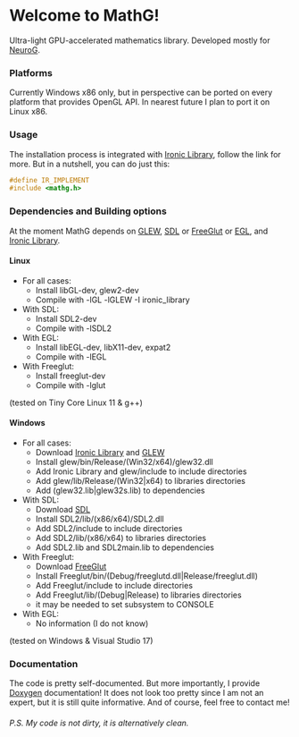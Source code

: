 # Welcome to MathG!
Ultra-light GPU-accelerated mathematics library. Developed mostly for [NeuroG](https://github.com/Meta-chan/NeuroG).

### Platforms
Currently Windows x86 only, but in perspective can be ported on every platform that provides OpenGL API. In nearest future I plan to port it on Linux x86.

### Usage
The installation process is integrated with [Ironic Library](https://github.com/Meta-chan/ironic_library), follow the link for more. But in a nutshell, you can do just this:
```c++
#define IR_IMPLEMENT
#include <mathg.h>
```

### Dependencies and Building options
At the moment MathG depends on [GLEW](http://glew.sourceforge.net), [SDL](https://www.libsdl.org) or [FreeGlut](http://freeglut.sourceforge.net) or [EGL](https://www.khronos.org/egl/), and [Ironic Library](https://github.com/Meta-chan/ironic_library).

#### Linux
 - For all cases:
   - Install libGL-dev, glew2-dev
   - Compile with -lGL -lGLEW -I ironic_library
 - With SDL:
   - Install SDL2-dev
   - Compile with -lSDL2
 - With EGL:
   - Install libEGL-dev, libX11-dev, expat2
   - Compile with -lEGL
 - With Freeglut:
   - Install freeglut-dev
   - Compile with -lglut

 (tested on Tiny Core Linux 11 & g++)

#### Windows
 - For all cases:
   - Download [Ironic Library](https://github.com/Meta-chan/ironic_library) and [GLEW](http://glew.sourceforge.net)
   - Install glew/bin/Release/(Win32/x64)/glew32.dll
   - Add Ironic Library and glew/include to include directories
   - Add glew/lib/Release/(Win32|x64) to libraries directories
   - Add (glew32.lib|glew32s.lib) to dependencies
 - With SDL:
   - Download [SDL](https://www.libsdl.org)
   - Install SDL2/lib/(x86/x64)/SDL2.dll
   - Add SDL2/include to include directories
   - Add SDL2/lib/(x86/x64) to libraries directories
   - Add SDL2.lib and SDL2main.lib to dependencies
 - With Freeglut:
   - Download [FreeGlut](http://freeglut.sourceforge.net)
   - Install Freeglut/bin/(Debug/freeglutd.dll|Release/freeglut.dll)
   - Add Freeglut/include to include directories
   - Add Freeglut/lib/(Debug|Release) to libraries directories
   - it may be needed to set subsystem to CONSOLE
 - With EGL:
   - No information (I do not know)

 (tested on Windows & Visual Studio 17)

### Documentation
The code is pretty self-documented. But more importantly, I provide [Doxygen](https://www.doxygen.nl/manual/starting.html) documentation! It does not look too pretty since I am not an expert, but it is still quite informative. And of course, feel free to contact me!

###### P.S. My code is not dirty, it is alternatively clean.